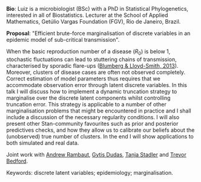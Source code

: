**Bio**: Luiz is a microbiologist (BSc) with a PhD in Statistical Phylogenetics, interested in all of Biostatistics.
Lecturer at the School of Applied Mathematics, Getúlio Vargas Foundation (FGV), Rio de Janeiro, Brazil.

**Proposal**: "Efficient brute-force marginalisation of discrete variables in an epidemic model of sub-critical transmission".

When the basic reproduction number of a disease ($R_0$) is below 1, stochastic fluctuations can lead to stuttering chains of transmission, characterised by sporadic flare-ups ([Blumberg & Lloyd-Smith, 2013](https://journals.plos.org/ploscompbiol/article?id=10.1371/journal.pcbi.1002993)).
Moreover, clusters of disease cases are often not observed completely.
Correct estimation of model parameters thus requires that we accommodate observation error through latent discrete variables.
In this talk I will discuss how to implement a dynamic truncation strategy to marginalise over the discrete latent components whilst controlling truncation error.
This strategy is applicable to a number of other marginalisation problems that might be encountered in practice and I shall include a discussion of the necessary regularity conditions.
I will also present other Stan-community favourites such as prior and posterior predictives checks, and how they allow us to calibrate our beliefs about the (unobserved) true number of clusters.
In the end I will show applications to both simulated and real data.

Joint work with [Andrew Rambaut](http://tree.bio.ed.ac.uk/people/arambaut/), [Gytis Dudas](evogytis.github.io), [Tanja Stadler](https://bsse.ethz.ch/department/people/detail-person.MTYwMzA5.TGlzdC8yNjY5LDEwNjI4NTM0MDk=.html) and [Trevor Bedford](https://bedford.io/team/trevor-bedford/).

Keywords: discrete latent variables; epidemiology; marginalisation.
